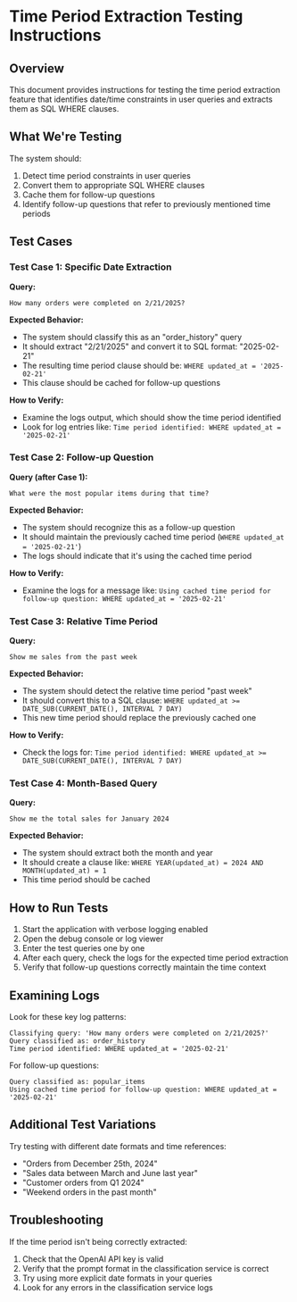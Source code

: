 # Time Period Extraction Testing Instructions

## Overview

This document provides instructions for testing the time period extraction feature that identifies date/time constraints in user queries and extracts them as SQL WHERE clauses.

## What We're Testing

The system should:
1. Detect time period constraints in user queries
2. Convert them to appropriate SQL WHERE clauses
3. Cache them for follow-up questions
4. Identify follow-up questions that refer to previously mentioned time periods

## Test Cases

### Test Case 1: Specific Date Extraction

**Query:**
```
How many orders were completed on 2/21/2025?
```

**Expected Behavior:**
- The system should classify this as an "order_history" query
- It should extract "2/21/2025" and convert it to SQL format: "2025-02-21"
- The resulting time period clause should be: `WHERE updated_at = '2025-02-21'`
- This clause should be cached for follow-up questions

**How to Verify:**
- Examine the logs output, which should show the time period identified
- Look for log entries like: `Time period identified: WHERE updated_at = '2025-02-21'`

### Test Case 2: Follow-up Question

**Query (after Case 1):**
```
What were the most popular items during that time?
```

**Expected Behavior:**
- The system should recognize this as a follow-up question
- It should maintain the previously cached time period (`WHERE updated_at = '2025-02-21'`)
- The logs should indicate that it's using the cached time period

**How to Verify:**
- Examine the logs for a message like: `Using cached time period for follow-up question: WHERE updated_at = '2025-02-21'`

### Test Case 3: Relative Time Period

**Query:**
```
Show me sales from the past week
```

**Expected Behavior:**
- The system should detect the relative time period "past week"
- It should convert this to a SQL clause: `WHERE updated_at >= DATE_SUB(CURRENT_DATE(), INTERVAL 7 DAY)`
- This new time period should replace the previously cached one

**How to Verify:**
- Check the logs for: `Time period identified: WHERE updated_at >= DATE_SUB(CURRENT_DATE(), INTERVAL 7 DAY)`

### Test Case 4: Month-Based Query

**Query:**
```
Show me the total sales for January 2024
```

**Expected Behavior:**
- The system should extract both the month and year
- It should create a clause like: `WHERE YEAR(updated_at) = 2024 AND MONTH(updated_at) = 1`
- This time period should be cached

## How to Run Tests

1. Start the application with verbose logging enabled
2. Open the debug console or log viewer
3. Enter the test queries one by one
4. After each query, check the logs for the expected time period extraction
5. Verify that follow-up questions correctly maintain the time context

## Examining Logs

Look for these key log patterns:
```
Classifying query: 'How many orders were completed on 2/21/2025?'
Query classified as: order_history
Time period identified: WHERE updated_at = '2025-02-21'
```

For follow-up questions:
```
Query classified as: popular_items
Using cached time period for follow-up question: WHERE updated_at = '2025-02-21'
```

## Additional Test Variations

Try testing with different date formats and time references:
- "Orders from December 25th, 2024"
- "Sales data between March and June last year"
- "Customer orders from Q1 2024"
- "Weekend orders in the past month"

## Troubleshooting

If the time period isn't being correctly extracted:
1. Check that the OpenAI API key is valid
2. Verify that the prompt format in the classification service is correct
3. Try using more explicit date formats in your queries
4. Look for any errors in the classification service logs 